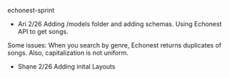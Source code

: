 echonest-sprint

* Ari
2/26 Adding /models folder and adding schemas. Using Echonest API to get songs.

Some issues:
When you search by genre, Echonest returns duplicates of songs. Also, capitalization is not uniform.


* Shane
2/26 Adding inital Layouts
